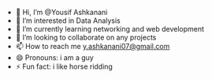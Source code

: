 - 👋 Hi, I’m @Yousif Ashkanani
- 👀 I’m interested in Data Analysis 
- 🌱 I’m currently learning networking and web development
- 💞️ I’m looking to collaborate on any projects
- 📫 How to reach me y.ashkanani07@gmail.com
- 😄 Pronouns: i am a guy
- ⚡ Fun fact: i like horse ridding 

<!---
Yousif-Ashkanani-nv22173/Yousif-Ashkanani-nv22173 is a ✨ special ✨ repository because its `README.md` (this file) appears on your GitHub profile.
You can click the Preview link to take a look at your changes.
--->
